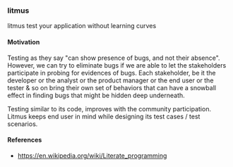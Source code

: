 ### litmus
litmus test your application without learning curves

#### Motivation
Testing as they say "can show presence of bugs, and not their absence". However, we can try to eliminate bugs if we are able to let the stakeholders participate in probing for evidences of bugs. Each stakeholder, be it the developer or the analyst or the product manager or the end user or the tester & so on bring their own set of behaviors that can have a snowball effect in finding bugs that might be hidden deep underneath.

Testing similar to its code, improves with the community participation. Litmus keeps end user in mind while designing its test cases / test scenarios.

#### References
- https://en.wikipedia.org/wiki/Literate_programming
